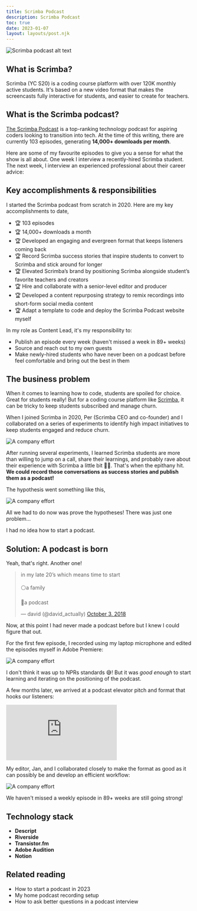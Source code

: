 ```yaml
---
title: Scrimba Podcast
description: Scrimba Podcast
toc: true
date: 2023-01-07
layout: layouts/post.njk
---
```


![Scrimba podcast alt text](../../img/scrimba-pod-header.png)

## What is Scrimba?

Scrimba (YC S20) is a coding course platform with over 120K monthly active students. It's based on a new video format that makes the screencasts fully interactive for students, and easier to create for teachers.

## What is the Scrimba podcast?

[The Scrimba Podcast](https://scrimba.com/podcast) is a top-ranking technology podcast for aspiring coders looking to transition into tech. At the time of this writing, there are currently 103 episodes, generating <span id="hi">**14,000+ downloads per month**</span>.  

Here are some of my favourite episodes to give you a sense for what the show is all about. One week I interview a recently-hired Scrimba student. The next week, I interview an experienced professional about their career advice:

## Key accomplishments & responsibilities
I started the Scrimba podcast from scratch in 2020. Here are my key accomplishments to date,
 
- 🏆 103 episodes 
- 🏆 14,000+ downloads a month
- 🏆 Developed an engaging and evergreen format that keeps listeners coming back
- 🏆 Record Scrimba success stories that inspire students to convert to Scrimba and stick around for longer
- 🏆 Elevated Scrimba’s brand by positioning Scrimba alongside student’s favorite teachers and creators 
- 🏆 Hire and collaborate with a senior-level editor and producer
- 🏆 Developed a content repurposing strategy to remix recordings into short-form social media content
- 🏆 Adapt a template to code and deploy the Scrimba Podcast website myself

In my role as Content Lead, it's my responsibility to:

- Publish an episode every week (haven't missed a week in 89+ weeks)
- Source and reach out to my own guests
- Make newly-hired students who have never been on a podcast before feel comfortable and bring out the best in them

## The business problem
When it comes to learning how to code, students are spoiled for choice. Great for students really! But for a coding course platform like [Scrimba](https://scrimba.com), it can be tricky to keep students subscribed and manage churn.

When I joined Scrimba in 2020, Per (Scrimba CEO and co-founder) and I collaborated on a series of experiments to identify high impact initiatives to keep students engaged and reduce churn.

![A company effort](../../img/scrimba-pod-msg-from-per.png)

After running several experiments, I learned Scrimba students are more than willing to jump on a call, share their learnings, and probably rave about their experience with Scrimba a little bit 🕺🏻. That's when the epithany hit. **We could record those conversations as success stories and publish them as a podcast!**

The hypothesis went something like this,

![A company effort](../../img/scrimba-pod-hypothesis.png)


All we had to do now was prove the hypotheses! There was just one problem...

I had no idea how to start a podcast.

## Solution: A podcast is born
Yeah, that's right. Another one!

<blockquote class="twitter-tweet"><p lang="en" dir="ltr">in my late 20’s which means time to start <br><br>⚪️a family<br><br>🔘a podcast</p>&mdash; david (@david_actually) <a href="https://twitter.com/david_actually/status/1047509702677069824?ref_src=twsrc%5Etfw">October 3, 2018</a></blockquote> <script async src="https://platform.twitter.com/widgets.js" charset="utf-8"></script>

Now, at this point I had never made a podcast before but I knew I could figure that out. 

For the first few episode, I recorded using my laptop microphone and edited the episodes myself in Adobe Premiere:

![A company effort](../../img/scrimba-pod-timeline.png)

I don't think it was up to NPRs standards 😅! But it was _good enough_ to start learning and iterating on the positioning of the podcast.

A few months later, we arrived at a podcast elevator pitch and format that hooks our listeners:

<iframe  src="https://www.youtube.com/embed/ojvIoO_Cn6g" title="YouTube video player" frameborder="0" allow="accelerometer; autoplay; clipboard-write; encrypted-media; gyroscope; picture-in-picture; web-share" allowfullscreen></iframe>

My editor, Jan, and I collaborated closely to make the format as good as it can possibly be and develop an efficient workflow:

![A company effort](../../img/scrimba-pod-format.png)

We haven't missed a weekly episode in 89+ weeks are still going strong!

## Technology stack

- **Descript**
- **Riverside**
- **Transistor.fm**
- **Adobe Audition**
- **Notion**


<script src="https://unpkg.com/rough-notation/lib/rough-notation.iife.js"></script>
<script src="{{ '/js/hi.js' | url }}"></script>

## Related reading

- How to start a podcast in 2023
- My home podcast recording setup
- How to ask better questions in a podcast interview